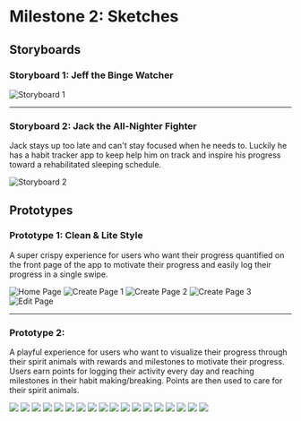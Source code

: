 # Milestone 2: Sketches
## Storyboards

### Storyboard 1: Jeff the Binge Watcher


![Storyboard 1](https://github.com/kkhiga/cogs121/blob/master/assets/Storyboards/storyboard1.jpg?raw=true "Storyboard 1")

---

### Storyboard 2: Jack the All-Nighter Fighter
Jack stays up too late and can't stay focused when he needs to.  Luckily he has a habit tracker app to keep help him on track and inspire his progress toward a rehabilitated sleeping schedule. 

![Storyboard 2](https://github.com/kkhiga/cogs121/blob/master/assets/Storyboards/storyboard2.jpg?raw=true "Storyboard 2")


## Prototypes

### Prototype 1: Clean & Lite Style
A super crispy experience for users who want their progress quantified on the front page of the app to motivate their progress and easily log their progress in a single swipe. 


![Home Page](https://github.com/kkhiga/cogs121/blob/master/assets/Prototype%201/1.png?raw=true "Home Page")
![Create Page 1](https://github.com/kkhiga/cogs121/blob/master/assets/Prototype%201/2.png?raw=true "Create Page 1")
![Create Page 2](https://github.com/kkhiga/cogs121/blob/master/assets/Prototype%201/3.png?raw=true "Create Page 2")
![Create Page 3](https://github.com/kkhiga/cogs121/blob/master/assets/Prototype%201/4.png?raw=true "Create Page 3")
![Edit Page](https://github.com/kkhiga/cogs121/blob/master/assets/Prototype%201/5.png?raw=true "Edit Page")

---

### Prototype 2:
A playful experience for users who want to visualize their progress through their spirit animals with rewards and milestones to motivate their progress.  Users earn points for logging their activity every day and reaching milestones in their habit making/breaking.  Points are then used to care for their spirit animals.


![](https://github.com/kkhiga/cogs121/blob/master/assets/Prototype%202/1.png?raw=true "")
![](https://github.com/kkhiga/cogs121/blob/master/assets/Prototype%202/2.png?raw=true "")
![](https://github.com/kkhiga/cogs121/blob/master/assets/Prototype%202/3.png?raw=true "")
![](https://github.com/kkhiga/cogs121/blob/master/assets/Prototype%202/4.png?raw=true "")
![](https://github.com/kkhiga/cogs121/blob/master/assets/Prototype%202/5.png?raw=true "")
![](https://github.com/kkhiga/cogs121/blob/master/assets/Prototype%202/6.png?raw=true "")
![](https://github.com/kkhiga/cogs121/blob/master/assets/Prototype%202/7.png?raw=true "")
![](https://github.com/kkhiga/cogs121/blob/master/assets/Prototype%202/8.png?raw=true "")
![](https://github.com/kkhiga/cogs121/blob/master/assets/Prototype%202/9.png?raw=true "")
![](https://github.com/kkhiga/cogs121/blob/master/assets/Prototype%202/10.png?raw=true "")
![](https://github.com/kkhiga/cogs121/blob/master/assets/Prototype%202/11.png?raw=true "")
![](https://github.com/kkhiga/cogs121/blob/master/assets/Prototype%202/12.png?raw=true "")
![](https://github.com/kkhiga/cogs121/blob/master/assets/Prototype%202/13.png?raw=true "")
![](https://github.com/kkhiga/cogs121/blob/master/assets/Prototype%202/14.png?raw=true "")
![](https://github.com/kkhiga/cogs121/blob/master/assets/Prototype%202/15.png?raw=true "")
![](https://github.com/kkhiga/cogs121/blob/master/assets/Prototype%202/16.png?raw=true "")
![](https://github.com/kkhiga/cogs121/blob/master/assets/Prototype%202/17.png?raw=true "")
![](https://github.com/kkhiga/cogs121/blob/master/assets/Prototype%202/18.png?raw=true "")
